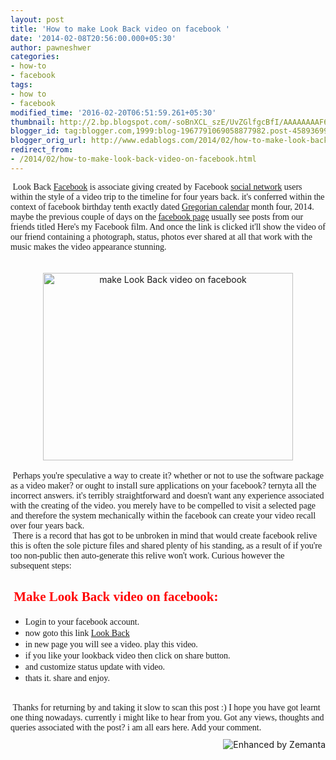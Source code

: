 ```yaml
---
layout: post
title: 'How to make Look Back video on facebook '
date: '2014-02-08T20:56:00.000+05:30'
author: pawneshwer
categories:
- how-to
- facebook
tags:
- how to
- facebook
modified_time: '2016-02-20T06:51:59.261+05:30'
thumbnail: http://2.bp.blogspot.com/-soBnXCL_szE/UvZGlfgcBfI/AAAAAAAAF64/aN6kSt5KDUE/s72-c/Cara+Membuat+Video+Look+Back+di+Facebook.jpg
blogger_id: tag:blogger.com,1999:blog-1967791069058877982.post-4589369904769080138
blogger_orig_url: http://www.edablogs.com/2014/02/how-to-make-look-back-video-on-facebook.html
redirect_from:
- /2014/02/how-to-make-look-back-video-on-facebook.html
---
```


<div dir="ltr" style="text-align: left;" trbidi="on"><span style="font-family: Georgia, Times New Roman, serif;">&nbsp;Look Back <a class="zem_slink" href="http://www.facebook.com/" rel="homepage" target="_blank" title="Faceboo">Facebook</a> is associate giving created ​​by Facebook <a class="zem_slink" href="http://en.wikipedia.org/wiki/Social_network" rel="wikipedia" target="_blank" title="Social network">social network</a> users within the style of a video trip to the timeline for four years back. it's conferred within the context of facebook birthday tenth exactly dated <a class="zem_slink" href="http://en.wikipedia.org/wiki/Gregorian_calendar" rel="wikipedia" target="_blank" title="Gregorian calendar">Gregorian calendar</a> month four, 2014. maybe the previous couple of days on the <a class="zem_slink" href="http://en.wikipedia.org/wiki/Facebook_features" rel="wikipedia" target="_blank" title="Facebook features">facebook page</a> usually see posts from our friends titled Here's my Facebook film. And once the link is clicked it'll show the video of our friend containing a photograph, status, photos ever shared at all that work with the music makes the video appearance stunning.</span><br /><span style="font-family: Georgia, Times New Roman, serif;"><br /></span><br /><div class="separator" style="clear: both; text-align: center;"><a href="http://2.bp.blogspot.com/-soBnXCL_szE/UvZGlfgcBfI/AAAAAAAAF64/aN6kSt5KDUE/s1600/Cara+Membuat+Video+Look+Back+di+Facebook.jpg" imageanchor="1" style="margin-left: 1em; margin-right: 1em;"><img alt="make Look Back video on facebook" border="0" src="http://2.bp.blogspot.com/-soBnXCL_szE/UvZGlfgcBfI/AAAAAAAAF64/aN6kSt5KDUE/s1600/Cara+Membuat+Video+Look+Back+di+Facebook.jpg" height="300" title="make Look Back video on facebook" width="400" /></a></div><div class="separator" style="clear: both; text-align: center;"><br /></div><div class="separator" style="clear: both; text-align: left;"><span style="font-family: Georgia, Times New Roman, serif;">&nbsp;Perhaps you're speculative a way to create it? whether or not to use the software package as a video maker? or ought to install sure applications on your facebook? ternyta all the incorrect answers. it's terribly straightforward and doesn't want any experience associated with the creating of the video. you merely have to be compelled to visit a selected page and therefore the system mechanically within the facebook can create your video recall over four years back.</span></div><div class="separator" style="clear: both; text-align: left;"><span style="font-family: Georgia, Times New Roman, serif;">&nbsp;There is a record that has got to be unbroken in mind that would create facebook relive this is often the sole picture files and shared plenty of his standing, as a result of if you're too non-public then auto-generate this relive won't work. Curious however the subsequent steps:</span></div><h2 class="separator" style="clear: both; text-align: left;"><span style="font-family: Georgia, Times New Roman, serif;">&nbsp;<span style="color: red;">Make Look Back video on facebook:</span></span></h2><div class="separator" style="clear: both; text-align: left;"></div><ul style="text-align: left;"><li><span style="font-family: Georgia, Times New Roman, serif;">Login to your facebook account.</span></li><li><span style="font-family: Georgia, Times New Roman, serif;">now goto this link&nbsp;<a href="https://www.facebook.com/lookback/" rel="nofollow" target="_blank">Look Back</a></span></li><li><span style="font-family: Georgia, Times New Roman, serif;">in new page you will see a video. play this video.</span></li><li><span style="font-family: Georgia, Times New Roman, serif;">if you like your lookback video then click on share button.</span></li><li><span style="font-family: Georgia, Times New Roman, serif;">and customize status update with video.</span></li><li><span style="font-family: Georgia, Times New Roman, serif;">thats it. share and enjoy.</span></li></ul><br /><span style="font-family: Georgia, Times New Roman, serif;">&nbsp;Thanks for returning by and taking it slow to scan this post :) I hope you have got learnt one thing nowadays. currently i might like to hear from you. Got any views, thoughts and queries associated with the post? i am all ears here. Add your comment.</span><br /><div class="zemanta-pixie" style="height: 15px; margin-top: 10px;"><a class="zemanta-pixie-a" href="http://www.zemanta.com/?px" title="Enhanced by Zemanta"><img alt="Enhanced by Zemanta" class="zemanta-pixie-img" src="http://img.zemanta.com/zemified_e.png?x-id=5e7b7bee-f3fc-437b-8db7-eba4ca4d7486" style="border: none; float: right;" /></a></div></div>